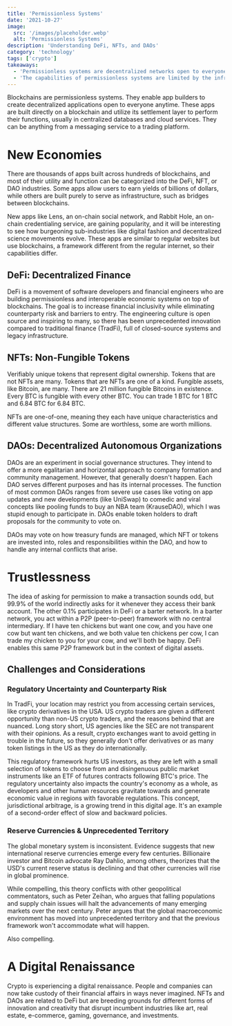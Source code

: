```yaml
---
title: 'Permissionless Systems'
date: '2021-10-27'
image:
  src: '/images/placeholder.webp'
  alt: 'Permissionless Systems'
description: 'Understanding DeFi, NFTs, and DAOs'
category: 'technology'
tags: ['crypto']
takeaways:
  - 'Permissionless systems are decentralized networks open to everyone at any time.'
  - 'The capabilities of permissionless systems are limited by the infrastructure and limit of developer creativity.'
---
```


Blockchains are permissionless systems. They enable app builders to create decentralized applications open to everyone anytime. These apps are built directly on a blockchain and utilize its settlement layer to perform their functions, usually in centralized databases and cloud services. They can be anything from a messaging service to a trading platform.

# New Economies

There are thousands of apps built across hundreds of blockchains, and most of their utility and function can be categorized into the DeFi, NFT, or DAO industries. Some apps allow users to earn yields of billions of dollars, while others are built purely to serve as infrastructure, such as bridges between blockchains.

New apps like Lens, an on-chain social network, and Rabbit Hole, an on-chain credentialing service, are gaining popularity, and it will be interesting to see how burgeoning sub-industries like digital fashion and decentralized science movements evolve. These apps are similar to regular websites but use blockchains, a framework different from the regular internet, so their capabilities differ.

## DeFi: Decentralized Finance

DeFi is a movement of software developers and financial engineers who are building permissionless and interoperable economic systems on top of blockchains. The goal is to increase financial inclusivity while eliminating counterparty risk and barriers to entry. The engineering culture is open source and inspiring to many, so there has been unprecedented innovation compared to traditional finance (TradFi), full of closed-source systems and legacy infrastructure.

## NFTs: Non-Fungible Tokens

Verifiably unique tokens that represent digital ownership.
Tokens that are not NFTs are many. Tokens that are NFTs are one of a kind. Fungible assets, like Bitcoin, are many. There are 21 million fungible Bitcoins in existence. Every BTC is fungible with every other BTC. You can trade 1 BTC for 1 BTC and 6.84 BTC for 6.84 BTC.

NFTs are one-of-one, meaning they each have unique characteristics and different value structures. Some are worthless, some are worth millions.

## DAOs: Decentralized Autonomous Organizations

DAOs are an experiment in social governance structures. They intend to offer a more egalitarian and horizontal approach to company formation and community management. However, that generally doesn't happen. Each DAO serves different purposes and has its internal processes. The function of most common DAOs ranges from severe use cases like voting on app updates and new developments (like UniSwap) to comedic and viral concepts like pooling funds to buy an NBA team (KrauseDAO), which I was stupid enough to participate in. DAOs enable token holders to draft proposals for the community to vote on.

DAOs may vote on how treasury funds are managed, which NFT or tokens are invested into, roles and responsibilities within the DAO, and how to handle any internal conflicts that arise.

# Trustlessness

The idea of asking for permission to make a transaction sounds odd, but 99.9% of the world indirectly asks for it whenever they access their bank account. The other 0.1% participates in DeFi or a barter network. In a barter network, you act within a P2P (peer-to-peer) framework with no central intermediary. If I have ten chickens but want one cow, and you have one cow but want ten chickens, and we both value ten chickens per cow, I can trade my chicken to you for your cow, and we'll both be happy. DeFi enables this same P2P framework but in the context of digital assets.

## Challenges and Considerations

### Regulatory Uncertainty and Counterparty Risk

In TradFi, your location may restrict you from accessing certain services, like crypto derivatives in the USA. US crypto traders are given a different opportunity than non-US crypto traders, and the reasons behind that are nuanced. Long story short, US agencies like the SEC are not transparent with their opinions. As a result, crypto exchanges want to avoid getting in trouble in the future, so they generally don't offer derivatives or as many token listings in the US as they do internationally.

This regulatory framework hurts US investors, as they are left with a small selection of tokens to choose from and disingenuous public market instruments like an ETF of futures contracts following BTC's price. The regulatory uncertainty also impacts the country's economy as a whole, as developers and other human resources gravitate towards and generate economic value in regions with favorable regulations. This concept, jurisdictional arbitrage, is a growing trend in this digital age. It's an example of a second-order effect of slow and backward policies.

### Reserve Currencies & Unprecedented Territory

The global monetary system is inconsistent. Evidence suggests that new international reserve currencies emerge every few centuries. Billionaire investor and Bitcoin advocate Ray Dahlio, among others, theorizes that the USD's current reserve status is declining and that other currencies will rise in global prominence.

While compelling, this theory conflicts with other geopolitical commentators, such as Peter Zeihan, who argues that falling populations and supply chain issues will halt the advancements of many emerging markets over the next century. Peter argues that the global macroeconomic environment has moved into unprecedented territory and that the previous framework won't accommodate what will happen.

Also compelling.

# A Digital Renaissance

Crypto is experiencing a digital renaissance. People and companies can now take custody of their financial affairs in ways never imagined. NFTs and DAOs are related to DeFi but are breeding grounds for different forms of innovation and creativity that disrupt incumbent industries like art, real estate, e-commerce, gaming, governance, and investments.
